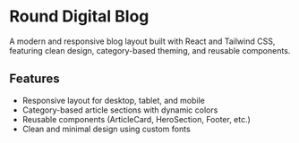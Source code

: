 # Round Digital Blog

A modern and responsive blog layout built with React and Tailwind CSS, featuring clean design, category-based theming, and reusable components.

## Features

* Responsive layout for desktop, tablet, and mobile
* Category-based article sections with dynamic colors
* Reusable components (ArticleCard, HeroSection, Footer, etc.)
* Clean and minimal design using custom fonts